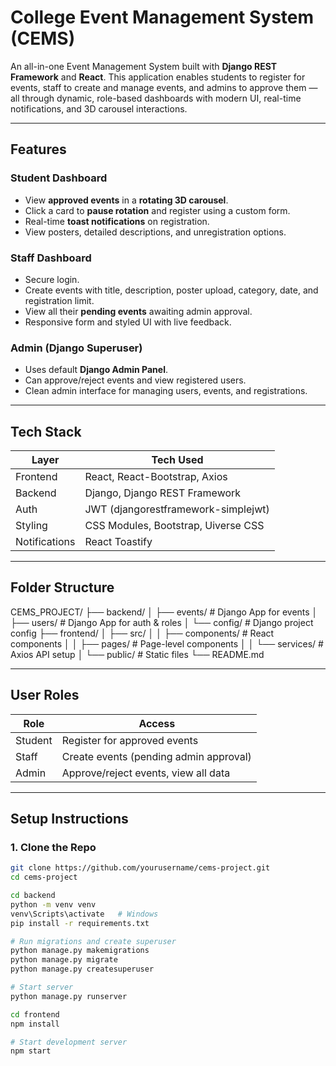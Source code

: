 # College Event Management System (CEMS)

An all-in-one Event Management System built with **Django REST Framework** and **React**. This application enables students to register for events, staff to create and manage events, and admins to approve them — all through dynamic, role-based dashboards with modern UI, real-time notifications, and 3D carousel interactions.

---

##  Features

###  Student Dashboard
- View **approved events** in a **rotating 3D carousel**.
- Click a card to **pause rotation** and register using a custom form.
- Real-time **toast notifications** on registration.
- View posters, detailed descriptions, and unregistration options.

###  Staff Dashboard
- Secure login.
- Create events with title, description, poster upload, category, date, and registration limit.
- View all their **pending events** awaiting admin approval.
- Responsive form and styled UI with live feedback.

###  Admin (Django Superuser)
- Uses default **Django Admin Panel**.
- Can approve/reject events and view registered users.
- Clean admin interface for managing users, events, and registrations.

---

##  Tech Stack

| Layer        | Tech Used                           |
|--------------|-------------------------------------|
| Frontend     | React, React-Bootstrap, Axios       |
| Backend      | Django, Django REST Framework       |
| Auth         | JWT (djangorestframework-simplejwt) |
| Styling      | CSS Modules, Bootstrap, Uiverse CSS |
| Notifications| React Toastify                      |

---

##  Folder Structure

CEMS_PROJECT/
├── backend/
│ ├── events/ # Django App for events
│ ├── users/ # Django App for auth & roles
│ └── config/ # Django project config
├── frontend/
│ ├── src/
│ │ ├── components/ # React components
│ │ ├── pages/ # Page-level components
│ │ └── services/ # Axios API setup
│ └── public/ # Static files
└── README.md


---

##  User Roles

| Role    | Access                                      |
|---------|---------------------------------------------|
| Student | Register for approved events                |
| Staff   | Create events (pending admin approval)      |
| Admin   | Approve/reject events, view all data        |

---

##  Setup Instructions

### 1. Clone the Repo

```bash
git clone https://github.com/yourusername/cems-project.git
cd cems-project

cd backend
python -m venv venv
venv\Scripts\activate   # Windows
pip install -r requirements.txt

# Run migrations and create superuser
python manage.py makemigrations
python manage.py migrate
python manage.py createsuperuser

# Start server
python manage.py runserver

cd frontend
npm install

# Start development server
npm start
